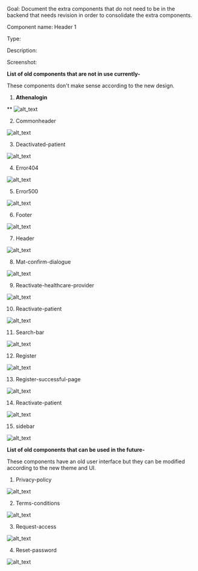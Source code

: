 Goal: Document the extra components that do not need to be in the backend that needs revision in order to consolidate the extra components.


Component name: Header 1

Type: 

Description:

Screenshot:

**List of old components that are not in use currently-**

These components don't make sense according to the new design.  

1. **Athenalogin**

** 
![alt_text](../Images/ComponentConsolidation_images/image1.png "image_tooltip")


2. Commonheader

![alt_text](../Images/ComponentConsolidation_images/image2.png "image_tooltip")

3. Deactivated-patient

![alt_text](../Images/ComponentConsolidation_images/image3.png "image_tooltip")

4. Error404

![alt_text](../Images/ComponentConsolidation_images/image4.png "image_tooltip")


5. Error500

![alt_text](../Images/ComponentConsolidation_images/image5.png "image_tooltip")


6. Footer

![alt_text](../Images/ComponentConsolidation_images/image6.png "image_tooltip")

7. Header

![alt_text](../Images/ComponentConsolidation_images/image7.png "image_tooltip")


8. Mat-confirm-dialogue

![alt_text](../Images/ComponentConsolidation_images/image8.png "image_tooltip")


9. Reactivate-healthcare-provider

![alt_text](../Images/ComponentConsolidation_images/image9.png "image_tooltip")


10. Reactivate-patient

![alt_text](../Images/ComponentConsolidation_images/image10.png "image_tooltip")


11. Search-bar

![alt_text](../Images/ComponentConsolidation_images/image11.png "image_tooltip")


12. Register

![alt_text](../Images/ComponentConsolidation_images/image12.png "image_tooltip")

13. Register-successful-page

![alt_text](../Images/ComponentConsolidation_images/image13.png "image_tooltip")


14. Reactivate-patient

![alt_text](../Images/ComponentConsolidation_images/image14.png "image_tooltip")


15. sidebar

![alt_text](../Images/ComponentConsolidation_images/image15.png "image_tooltip")


**List of old components that can be used in the future-**

These components have an old user interface but they can be modified according to the new theme and UI.

1. Privacy-policy

![alt_text](../Images/ComponentConsolidation_images/image16.png "image_tooltip")


2. Terms-conditions

![alt_text](../Images/ComponentConsolidation_images/image17.png "image_tooltip")


3. Request-access

![alt_text](../Images/ComponentConsolidation_images/image18.png "image_tooltip")


4. Reset-password

![alt_text](../Images/ComponentConsolidation_images/image19.png "image_tooltip")




